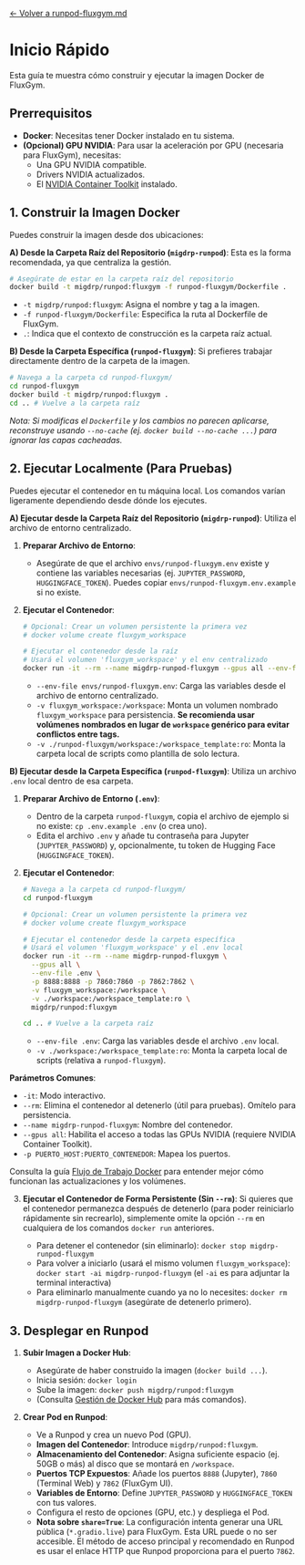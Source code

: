 [<- Volver a runpod-fluxgym.md](../runpod-fluxgym.md)

# Inicio Rápido

Esta guía te muestra cómo construir y ejecutar la imagen Docker de FluxGym.

## Prerrequisitos

*   **Docker**: Necesitas tener Docker instalado en tu sistema.
*   **(Opcional) GPU NVIDIA**: Para usar la aceleración por GPU (necesaria para FluxGym), necesitas:
    *   Una GPU NVIDIA compatible.
    *   Drivers NVIDIA actualizados.
    *   El [NVIDIA Container Toolkit](https://docs.nvidia.com/datacenter/cloud-native/container-toolkit/latest/install-guide.html) instalado.

## 1. Construir la Imagen Docker

Puedes construir la imagen desde dos ubicaciones:

**A) Desde la Carpeta Raíz del Repositorio (`migdrp-runpod`)**:
Esta es la forma recomendada, ya que centraliza la gestión.

```bash
# Asegúrate de estar en la carpeta raíz del repositorio
docker build -t migdrp/runpod:fluxgym -f runpod-fluxgym/Dockerfile .
```
*   `-t migdrp/runpod:fluxgym`: Asigna el nombre y tag a la imagen.
*   `-f runpod-fluxgym/Dockerfile`: Especifica la ruta al Dockerfile de FluxGym.
*   `.`: Indica que el contexto de construcción es la carpeta raíz actual.

**B) Desde la Carpeta Específica (`runpod-fluxgym`)**:
Si prefieres trabajar directamente dentro de la carpeta de la imagen.

```bash
# Navega a la carpeta cd runpod-fluxgym/
cd runpod-fluxgym
docker build -t migdrp/runpod:fluxgym .
cd .. # Vuelve a la carpeta raíz
```

*Nota: Si modificas el `Dockerfile` y los cambios no parecen aplicarse, reconstruye usando `--no-cache` (ej. `docker build --no-cache ...`) para ignorar las capas cacheadas.*

## 2. Ejecutar Localmente (Para Pruebas)

Puedes ejecutar el contenedor en tu máquina local. Los comandos varían ligeramente dependiendo desde dónde los ejecutes.

**A) Ejecutar desde la Carpeta Raíz del Repositorio (`migdrp-runpod`)**:
Utiliza el archivo de entorno centralizado.

1.  **Preparar Archivo de Entorno**:
    *   Asegúrate de que el archivo `envs/runpod-fluxgym.env` existe y contiene las variables necesarias (ej. `JUPYTER_PASSWORD`, `HUGGINGFACE_TOKEN`). Puedes copiar `envs/runpod-fluxgym.env.example` si no existe.

2.  **Ejecutar el Contenedor**:
    ```bash
    # Opcional: Crear un volumen persistente la primera vez
    # docker volume create fluxgym_workspace

    # Ejecutar el contenedor desde la raíz
    # Usará el volumen 'fluxgym_workspace' y el env centralizado
    docker run -it --rm --name migdrp-runpod-fluxgym --gpus all --env-file envs/runpod-fluxgym.env -p 8888:8888 -p 7860:7860 -p 7862:7862 -v fluxgym_workspace:/workspace -v ./runpod-fluxgym/workspace:/workspace_template:ro migdrp/runpod:fluxgym
    ```
    *   `--env-file envs/runpod-fluxgym.env`: Carga las variables desde el archivo de entorno centralizado.
    *   `-v fluxgym_workspace:/workspace`: Monta un volumen nombrado `fluxgym_workspace` para persistencia. **Se recomienda usar volúmenes nombrados en lugar de `workspace` genérico para evitar conflictos entre tags.**
    *   `-v ./runpod-fluxgym/workspace:/workspace_template:ro`: Monta la carpeta local de scripts como plantilla de solo lectura.

**B) Ejecutar desde la Carpeta Específica (`runpod-fluxgym`)**:
Utiliza un archivo `.env` local dentro de esa carpeta.

1.  **Preparar Archivo de Entorno (`.env`)**:
    *   Dentro de la carpeta `runpod-fluxgym`, copia el archivo de ejemplo si no existe: `cp .env.example .env` (o crea uno).
    *   Edita el archivo `.env` y añade tu contraseña para Jupyter (`JUPYTER_PASSWORD`) y, opcionalmente, tu token de Hugging Face (`HUGGINGFACE_TOKEN`).

2.  **Ejecutar el Contenedor**:
    ```bash
    # Navega a la carpeta cd runpod-fluxgym/
    cd runpod-fluxgym

    # Opcional: Crear un volumen persistente la primera vez
    # docker volume create fluxgym_workspace

    # Ejecutar el contenedor desde la carpeta específica
    # Usará el volumen 'fluxgym_workspace' y el .env local
    docker run -it --rm --name migdrp-runpod-fluxgym \
      --gpus all \
      --env-file .env \
      -p 8888:8888 -p 7860:7860 -p 7862:7862 \
      -v fluxgym_workspace:/workspace \
      -v ./workspace:/workspace_template:ro \
      migdrp/runpod:fluxgym

    cd .. # Vuelve a la carpeta raíz
    ```
    *   `--env-file .env`: Carga las variables desde el archivo `.env` local.
    *   `-v ./workspace:/workspace_template:ro`: Monta la carpeta local de scripts (relativa a `runpod-fluxgym`).

**Parámetros Comunes**:
*   `-it`: Modo interactivo.
*   `--rm`: Elimina el contenedor al detenerlo (útil para pruebas). Omítelo para persistencia.
*   `--name migdrp-runpod-fluxgym`: Nombre del contenedor.
*   `--gpus all`: Habilita el acceso a todas las GPUs NVIDIA (requiere NVIDIA Container Toolkit).
*   `-p PUERTO_HOST:PUERTO_CONTENEDOR`: Mapea los puertos.

Consulta la guía [Flujo de Trabajo Docker](./docker_workflow.md) para entender mejor cómo funcionan las actualizaciones y los volúmenes.

3.  **Ejecutar el Contenedor de Forma Persistente (Sin `--rm`)**:
    Si quieres que el contenedor permanezca después de detenerlo (para poder reiniciarlo rápidamente sin recrearlo), simplemente omite la opción `--rm` en cualquiera de los comandos `docker run` anteriores.

    *   Para detener el contenedor (sin eliminarlo): `docker stop migdrp-runpod-fluxgym`
    *   Para volver a iniciarlo (usará el mismo volumen `fluxgym_workspace`): `docker start -ai migdrp-runpod-fluxgym` (el `-ai` es para adjuntar la terminal interactiva)
    *   Para eliminarlo manualmente cuando ya no lo necesites: `docker rm migdrp-runpod-fluxgym` (asegúrate de detenerlo primero).

## 3. Desplegar en Runpod

1.  **Subir Imagen a Docker Hub**:
    *   Asegúrate de haber construido la imagen (`docker build ...`).
    *   Inicia sesión: `docker login`
    *   Sube la imagen: `docker push migdrp/runpod:fluxgym`
    *   (Consulta [Gestión de Docker Hub](./docker_hub.md) para más comandos).

2.  **Crear Pod en Runpod**:
    *   Ve a Runpod y crea un nuevo Pod (GPU).
    *   **Imagen del Contenedor**: Introduce `migdrp/runpod:fluxgym`.
    *   **Almacenamiento del Contenedor**: Asigna suficiente espacio (ej. 50GB o más) al disco que se montará en `/workspace`.
    *   **Puertos TCP Expuestos**: Añade los puertos `8888` (Jupyter), `7860` (Terminal Web) y `7862` (FluxGym UI).
    *   **Variables de Entorno**: Define `JUPYTER_PASSWORD` y `HUGGINGFACE_TOKEN` con tus valores.
    *   Configura el resto de opciones (GPU, etc.) y despliega el Pod.
    *   **Nota sobre `share=True`**: La configuración intenta generar una URL pública (`*.gradio.live`) para FluxGym. Esta URL puede o no ser accesible. El método de acceso principal y recomendado en Runpod es usar el enlace HTTP que Runpod proporciona para el puerto `7862`.